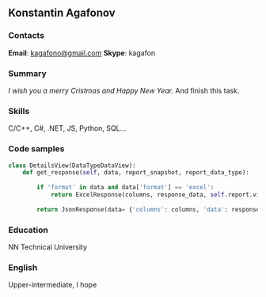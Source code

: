 ## Konstantin Agafonov

### Contacts
__Email__: kagafono@gmail.com
__Skype__: kagafon

### Summary
*I wish you a merry Cristmas and Happy New Year.* And finish this task.

### Skills
C/C++, C#, .NET, JS, Python, SQL...

### Code samples
```python
class DetailsView(DataTypeDataView):
    def get_response(self, data, report_snapshot, report_data_type):
        
        if 'format' in data and data['format'] == 'excel':
            return ExcelResponse(columns, response_data, self.report.view_name).get_response()
        
        return JsonResponse(data= {'columns': columns, 'data': response_data}, safe=False)
```
### Education
NN Technical University

### English
Upper-intermediate, I hope
